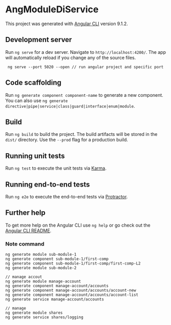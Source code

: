 # AngModuleDiService

This project was generated with [Angular CLI](https://github.com/angular/angular-cli) version 9.1.2.

## Development server

Run `ng serve` for a dev server. Navigate to `http://localhost:4200/`. The app will automatically reload if you change any of the source files.

```
 ng serve --port 5020 --open // run angular project and specific port
```

## Code scaffolding

Run `ng generate component component-name` to generate a new component. You can also use `ng generate directive|pipe|service|class|guard|interface|enum|module`.

## Build

Run `ng build` to build the project. The build artifacts will be stored in the `dist/` directory. Use the `--prod` flag for a production build.

## Running unit tests

Run `ng test` to execute the unit tests via [Karma](https://karma-runner.github.io).

## Running end-to-end tests

Run `ng e2e` to execute the end-to-end tests via [Protractor](http://www.protractortest.org/).

## Further help

To get more help on the Angular CLI use `ng help` or go check out the [Angular CLI README](https://github.com/angular/angular-cli/blob/master/README.md).


### Note command

```
ng generate module sub-module-1
ng generate component sub-module-1/first-comp
ng generate component sub-module-1/first-comp/first-comp-L2   
ng generate module sub-module-2

// manage accout
ng generate module manage-account
ng generate component manage-account/accounts
ng generate component manage-account/accounts/account-new 
ng generate component manage-account/accounts/account-list
ng generate service manage-account/accounts

// manage
ng generate module shares
ng generate service shares/logging
```
